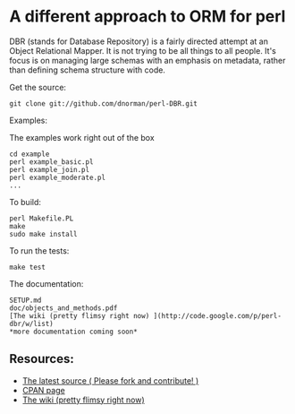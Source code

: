 A different approach to ORM for perl
===

DBR (stands for Database Repository) is a fairly directed attempt at an Object Relational Mapper. It is not trying to be all things to all people. It's focus is on managing large schemas with an emphasis on metadata, rather than defining schema structure with code.

Get the source:

    git clone git://github.com/dnorman/perl-DBR.git

Examples:

 The examples work right out of the box

    cd example
    perl example_basic.pl
    perl example_join.pl
    perl example_moderate.pl
    ...

To build:

    perl Makefile.PL
    make
    sudo make install

To run the tests:

    make test

The documentation:

    SETUP.md
    doc/objects_and_methods.pdf
    [The wiki (pretty flimsy right now) ](http://code.google.com/p/perl-dbr/w/list)
    *more documentation coming soon*

Resources:
---

  - [The latest source ( Please fork and contribute! )](http://github.com/dnorman/perl-DBR)
  - [CPAN page](http://search.cpan.org/~impious/DBR/)
  - [The wiki (pretty flimsy right now) ](http://code.google.com/p/perl-dbr/w/list)
